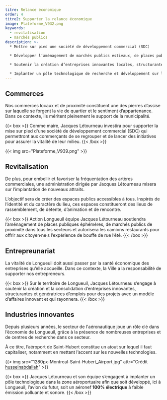```yaml
---
titre: Relance économique
order: 4
titre2: Supporter la relance économique
image: Plateforme_V932.png
keywords:
  - revitalisation
  - marchés publics
description: >-
  * Mettre sur pied une société de développement commercial (SDC)

  * Développer l’aménagement de marchés publics estivaux, de places publiques éphémères et autoriser les camions restaurants

  * Soutenir la création d’entreprises innovantes locales, structurantes et génératrices d’emplois

  * Implanter un pôle technologique de recherche et développement sur l’avion électrique dans la zone aéroportuaire de St-Hubert
---
```

## Commerces

Nos commerces locaux et de proximité constituent une des pierres d’assise sur laquelle se forgent la vie de quartier et le sentiment d’appartenance. Dans ce contexte, ils méritent pleinement le support de la municipalité.

{{< box >}}
Comme maire, Jacques Létourneau  investira pour supporter la mise sur pied d'une société de développement commercial (SDC) qui permettront aux commerçants de se regrouper et de lancer des initiatives pour assurer la vitalité de leur milieu.
{{< /box >}}

{{< img src="Plateforme_V939.png" >}}

## Revitalisation

De plus, pour embellir et favoriser la fréquentation des artères commerciales, une administration dirigée par Jacques Létourneau misera sur l’implantation de nouveaux attraits.

L’objectif sera de créer des espaces publics accessibles à tous. Inspirés de l’identité et du caractère du lieu, ces espaces constitueront des lieux de rassemblement, de détente, d’animation et de rencontre.

{{< box >}}
Action Longueuil équipe Jacques Létourneau  soutiendra l’aménagement de places publiques éphémères, de marchés publics de proximité dans tous les secteurs et autorisera les camions restaurants pour offrir aux  citoyen⸱ne⸱s l’expérience de bouffe de rue l’été.
{{< /box >}}

## Entrepreunariat

La vitalité de Longueuil doit aussi passer par la santé économique des entreprises qu’elle accueille. Dans ce contexte, la Ville a la responsabilité de supporter nos entrepreneurs.

{{< box >}}
Sur le territoire de Longueuil, Jacques Létourneau s’engage à soutenir la création et la consolidation d’entreprises innovantes, structurantes et génératrices d’emplois pour des projets avec un modèle d’affaires innovant et qui rayonnera.
{{< /box >}}

## Industries innovantes

Depuis plusieurs années, le secteur de l'aéronautique joue un rôle clé dans l’économie de Longueuil, grâce à la présence de nombreuses entreprises et de centres de recherche dans ce secteur.

À ce titre, l’aéroport de Saint-Hubert constitue un atout sur lequel il faut capitaliser, notamment en mettant l’accent sur les nouvelles technologies.

{{< img src="1280px-Montreal-Saint-Hubert_Airport.jpg" attr="Crédit [husseinabdallah](https://www.flickr.com/people/husseinabdallah/)" >}}

{{< box >}}
Jacques  Létourneau  et son équipe s’engagent à implanter un pôle technologique dans la zone aéroportuaire afin que soit développé, ici à Longueuil, l’avion du futur, soit un aéronef **100% électrique** à faible émission polluante et sonore.
{{< /box >}}